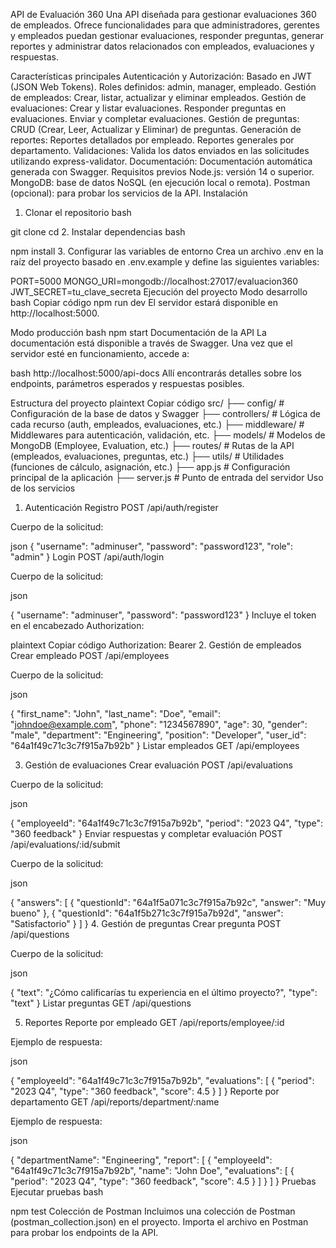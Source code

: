 API de Evaluación 360
Una API diseñada para gestionar evaluaciones 360 de empleados. Ofrece funcionalidades para que administradores, gerentes y empleados puedan gestionar evaluaciones, responder preguntas, generar reportes y administrar datos relacionados con empleados, evaluaciones y respuestas.

Características principales
Autenticación y Autorización:
Basado en JWT (JSON Web Tokens).
Roles definidos: admin, manager, empleado.
Gestión de empleados:
Crear, listar, actualizar y eliminar empleados.
Gestión de evaluaciones:
Crear y listar evaluaciones.
Responder preguntas en evaluaciones.
Enviar y completar evaluaciones.
Gestión de preguntas:
CRUD (Crear, Leer, Actualizar y Eliminar) de preguntas.
Generación de reportes:
Reportes detallados por empleado.
Reportes generales por departamento.
Validaciones:
Valida los datos enviados en las solicitudes utilizando express-validator.
Documentación:
Documentación automática generada con Swagger.
Requisitos previos
Node.js: versión 14 o superior.
MongoDB: base de datos NoSQL (en ejecución local o remota).
Postman (opcional): para probar los servicios de la API.
Instalación
1. Clonar el repositorio
bash

git clone <URL-del-repositorio>
cd <nombre-del-repositorio>
2. Instalar dependencias
bash

npm install
3. Configurar las variables de entorno
Crea un archivo .env en la raíz del proyecto basado en .env.example y define las siguientes variables:

PORT=5000
MONGO_URI=mongodb://localhost:27017/evaluacion360
JWT_SECRET=tu_clave_secreta
Ejecución del proyecto
Modo desarrollo
bash
Copiar código
npm run dev
El servidor estará disponible en http://localhost:5000.

Modo producción
bash
npm start
Documentación de la API
La documentación está disponible a través de Swagger. Una vez que el servidor esté en funcionamiento, accede a:

bash
http://localhost:5000/api-docs
Allí encontrarás detalles sobre los endpoints, parámetros esperados y respuestas posibles.

Estructura del proyecto
plaintext
Copiar código
src/
├── config/               # Configuración de la base de datos y Swagger
├── controllers/          # Lógica de cada recurso (auth, empleados, evaluaciones, etc.)
├── middleware/           # Middlewares para autenticación, validación, etc.
├── models/               # Modelos de MongoDB (Employee, Evaluation, etc.)
├── routes/               # Rutas de la API (empleados, evaluaciones, preguntas, etc.)
├── utils/                # Utilidades (funciones de cálculo, asignación, etc.)
├── app.js                # Configuración principal de la aplicación
├── server.js             # Punto de entrada del servidor
Uso de los servicios
1. Autenticación
Registro
POST /api/auth/register

Cuerpo de la solicitud:

json
{
  "username": "adminuser",
  "password": "password123",
  "role": "admin"
}
Login
POST /api/auth/login

Cuerpo de la solicitud:

json

{
  "username": "adminuser",
  "password": "password123"
}
Incluye el token en el encabezado Authorization:

plaintext
Copiar código
Authorization: Bearer <token>
2. Gestión de empleados
Crear empleado
POST /api/employees

Cuerpo de la solicitud:

json

{
  "first_name": "John",
  "last_name": "Doe",
  "email": "johndoe@example.com",
  "phone": "1234567890",
  "age": 30,
  "gender": "male",
  "department": "Engineering",
  "position": "Developer",
  "user_id": "64a1f49c71c3c7f915a7b92b"
}
Listar empleados
GET /api/employees

3. Gestión de evaluaciones
Crear evaluación
POST /api/evaluations

Cuerpo de la solicitud:

json

{
  "employeeId": "64a1f49c71c3c7f915a7b92b",
  "period": "2023 Q4",
  "type": "360 feedback"
}
Enviar respuestas y completar evaluación
POST /api/evaluations/:id/submit

Cuerpo de la solicitud:

json

{
  "answers": [
    { "questionId": "64a1f5a071c3c7f915a7b92c", "answer": "Muy bueno" },
    { "questionId": "64a1f5b271c3c7f915a7b92d", "answer": "Satisfactorio" }
  ]
}
4. Gestión de preguntas
Crear pregunta
POST /api/questions

Cuerpo de la solicitud:

json

{
  "text": "¿Cómo calificarías tu experiencia en el último proyecto?",
  "type": "text"
}
Listar preguntas
GET /api/questions

5. Reportes
Reporte por empleado
GET /api/reports/employee/:id

Ejemplo de respuesta:

json

{
  "employeeId": "64a1f49c71c3c7f915a7b92b",
  "evaluations": [
    {
      "period": "2023 Q4",
      "type": "360 feedback",
      "score": 4.5
    }
  ]
}
Reporte por departamento
GET /api/reports/department/:name

Ejemplo de respuesta:

json

{
  "departmentName": "Engineering",
  "report": [
    {
      "employeeId": "64a1f49c71c3c7f915a7b92b",
      "name": "John Doe",
      "evaluations": [
        {
          "period": "2023 Q4",
          "type": "360 feedback",
          "score": 4.5
        }
      ]
    }
  ]
}
Pruebas
Ejecutar pruebas
bash

npm test
Colección de Postman
Incluimos una colección de Postman (postman_collection.json) en el proyecto. Importa el archivo en Postman para probar los endpoints de la API.
